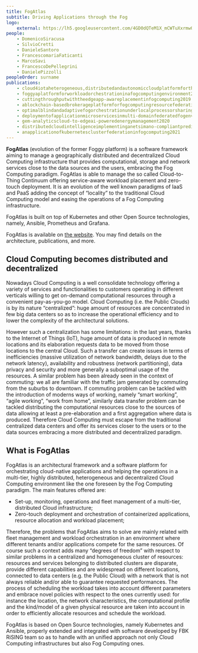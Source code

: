 ```yaml
---
title: FogAtlas 
subtitle: Driving Applications through the Fog
logo: 
    external: https://lh5.googleusercontent.com/4GD0dQTeM1X_mCWTuXxrmwQzt6_P4yyiajDXHDxKnYyhuNRa44FgLHMWaqhiwOhukxE7eq3519SK7CrxLh7S7LPlxQ2wczahP-od6OFoRedRd5fJ=w1280
people: 
    - DomenicoSiracusa
    - SilvioCretti
    - DanieleSantoro
    - FrancescomariaFaticanti
    - MarcoSavi
    - FrancescoDePellegrini
    - DanielePizzolli
peopleOrder: surname 
publications: 
    - cloud4iotaheterogeneous,distributedandautonomiccloudplatformfortheiot2016
    - foggyaplatformforworkloadorchestrationinafogcomputingenvironment2017
    - cuttingthroughputwiththeedgeapp-awareplacementinfogcomputing2019
    - ablockchain-basedbrokerageplatformforfogcomputingresourcefederation2020
    - optimalblindandadaptivefogorchestrationunderlocalprocessorsharing2020
    - deploymentofapplicationmicroservicesinmulti-domainfederatedfogenvironments2020
    - gem-analyticscloud-to-edgeai-poweredenergymanagement2020
    - distributedcloudintelligenceimplementinganetsimano-compliantpredictivecloudburstingsolutionusingopenstackandkubernetes2020
    - anapplicationofkubernetesclusterfederationinfogcomputing2021
---
```


**FogAtlas** (evolution of the former Foggy platform) is a software framework aiming to manage a geographically distributed and decentralized Cloud Computing infrastructure that provides computational, storage and network services close to the data sources and the users, embracing the Fog Computing paradigm. FogAtlas is able to manage the so called Cloud-to-Thing Continuum offering service-aware workload placement and zero-touch deployment. It is an evolution of the well known paradigms of IaaS and PaaS adding the concept of “locality” to the traditional Cloud Computing model and easing the operations of a Fog Computing infrastructure.

FogAtlas is built on top of Kubernetes and other Open Source technologies, namely, Ansible, Prometheus and Grafana.

FogAtlas is available on [the website](https://fogatlas.fbk.eu/home). You may find details on the architecture, publications, and more.

## Cloud Computing becomes distributed and decentralized

Nowadays Cloud Computing is a well consolidate technology offering a variety of services and functionalities to customers operating in different verticals willing to get on-demand computational resources through a convenient pay-as-you-go model. Cloud Computing (i.e. the Public Clouds) is by its nature “centralized”: huge amount of resources are concentrated in few big data centers so as to increase the operational efficiency and to lower the complexity of the architectural solutions.  

However such a centralization has some limitations: in the last years, thanks to the Internet of Things (IoT), huge amount of data is produced in remote locations and its elaboration requests data to be moved from those locations to the central Cloud. Such a transfer can create issues in terms of inefficiencies (massive utilization of network bandwidth, delays due to the network latency), availability and robustness (network partitioning), data privacy and security and more generally a suboptimal usage of the resources. A similar problem has been already seen in the context of commuting: we all are familiar with the traffic jam generated by commuting from the suburbs to downtown.  If commuting problem can be tackled with the introduction of moderns ways of working, namely “smart working”, “agile working”, “work from home”, similarly data transfer problem can be tackled distributing the computational resources close to the sources of data allowing at least a pre-elaboration and a first aggregation where data is produced. Therefore Cloud Computing must escape from the traditional centralized data centers and offer its services closer to the users or to the data sources embracing a more distributed and decentralized paradigm.

## What is FogAtlas

FogAtlas is an architectural framework and a software platform for orchestrating cloud-native applications and helping the operations in a multi-tier, highly distributed, heterogeneous and decentralized Cloud Computing environment like the one foreseen by the Fog Computing paradigm. The main features offered are:

- Set-up, monitoring, operations and fleet management of a multi-tier, distributed Cloud infrastructure;
- Zero-touch deployment and orchestration of containerized applications, resource allocation and workload placement;

Therefore, the problems that FogAtlas aims to solve are mainly related with fleet management and workload orchestration in an environment where different tenants and/or applications compete for the same resources. Of course such a context adds many “degrees of freedom” with respect to similar problems in a centralized and homogeneous cluster of resources: resources and services belonging to distributed clusters are disparate, provide different capabilities and are widespread on different locations, connected to data centers (e.g. the Public Cloud) with a network that is not always reliable and/or able to guarantee requested performances. The process of scheduling the workload takes into account different parameters and embrace novel policies with respect to the ones currently used: for instance the location, the network characteristics, the computational profile and the kind/model of a given physical resource are taken into account in order to efficiently allocate resources and schedule the workload.

FogAtlas is based on Open Source technologies, namely Kubernetes and Ansible, properly extended and integrated with software developed by FBK RiSING team so as to handle with an unified approach not only Cloud Computing infrastructures but also Fog Computing ones.